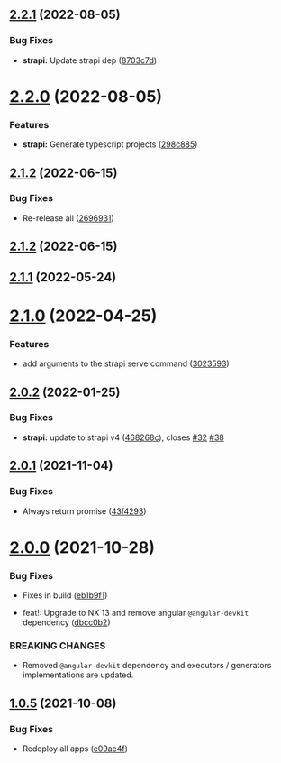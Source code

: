  
## [2.2.1](https://github.com/TriPSs/nx-extend/compare/strapi@2.2.0...strapi@2.2.1) (2022-08-05)


### Bug Fixes

* **strapi:** Update strapi dep ([8703c7d](https://github.com/TriPSs/nx-extend/commit/8703c7de3f4ca7dadd71d6b116b79df354dd6166))



# [2.2.0](https://github.com/TriPSs/nx-extend/compare/strapi@2.1.2...strapi@2.2.0) (2022-08-05)


### Features

* **strapi:** Generate typescript projects ([298c885](https://github.com/TriPSs/nx-extend/commit/298c885ba097c2bbb8a973d3180ed7faa28ac046))



## [2.1.2](https://github.com/TriPSs/nx-extend/compare/strapi@2.1.1...strapi@2.1.2) (2022-06-15)


### Bug Fixes

* Re-release all ([2696931](https://github.com/TriPSs/nx-extend/commit/26969318cadada2173710dac9ad1b52257c31760))



## [2.1.2](https://github.com/TriPSs/nx-extend/compare/strapi@2.1.1...strapi@2.1.2) (2022-06-15)



## [2.1.1](https://github.com/TriPSs/nx-extend/compare/strapi@2.1.0...strapi@2.1.1) (2022-05-24)



# [2.1.0](https://github.com/TriPSs/nx-extend/compare/strapi@2.0.2...strapi@2.1.0) (2022-04-25)


### Features

* add arguments to the strapi serve command ([3023593](https://github.com/TriPSs/nx-extend/commit/30235936cf46b9e61e5725b86bf949dbf23a7872))



## [2.0.2](https://github.com/TriPSs/nx-extend/compare/strapi@2.0.1...strapi@2.0.2) (2022-01-25)


### Bug Fixes

* **strapi:** update to strapi v4 ([468268c](https://github.com/TriPSs/nx-extend/commit/468268c8829716d1264386e41ad83da520aa0a03)), closes [#32](https://github.com/TriPSs/nx-extend/issues/32) [#38](https://github.com/TriPSs/nx-extend/issues/38)



## [2.0.1](https://github.com/TriPSs/nx-extend/compare/strapi@2.0.0...strapi@2.0.1) (2021-11-04)


### Bug Fixes

* Always return promise ([43f4293](https://github.com/TriPSs/nx-extend/commit/43f42935887efd612da2661e6d4f640d900814eb))



# [2.0.0](https://github.com/TriPSs/nx-extend/compare/strapi@1.0.5...strapi@2.0.0) (2021-10-28)


### Bug Fixes

* Fixes in build ([eb1b9f1](https://github.com/TriPSs/nx-extend/commit/eb1b9f11fce7565db4c62ab760ba096878df0383))


* feat!: Upgrade to NX 13 and remove angular `@angular-devkit` dependency ([dbcc0b2](https://github.com/TriPSs/nx-extend/commit/dbcc0b207c5c27a3879f23e99753ac7276cbba95))


### BREAKING CHANGES

* Removed `@angular-devkit` dependency and executors / generators implementations are updated.



## [1.0.5](https://github.com/TriPSs/nx-extend/compare/strapi@1.0.4...strapi@1.0.5) (2021-10-08)

### Bug Fixes

* Redeploy all apps ([c09ae4f](https://github.com/TriPSs/nx-extend/commit/c09ae4f2993b5e383ca7b02d3df66c93a0a64df5))
